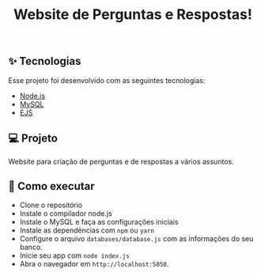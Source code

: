 <h1 align="center">Website de Perguntas e Respostas!</h1>
<br>

## ✨ Tecnologias

Esse projeto foi desenvolvido com as seguintes tecnologias:

- [Node.js](https://nodejs.org/en/)
- [MySQL](https://www.mysql.com/)
- [EJS](https://ejs.co/)

## 💻 Projeto

Website para criação de perguntas e de respostas a vários assuntos.

## 🚀 Como executar

- Clone o repositório
- Instale o compilador node.js
- Instale o MySQL e faça as configurações iniciais
- Instale as dependências com `npm` ou `yarn`
- Configure o arquivo `databases/database.js` com as informações do seu banco.
- Inicie seu app com `node index.js`
- Abra o navegador em `http://localhost:5050`.